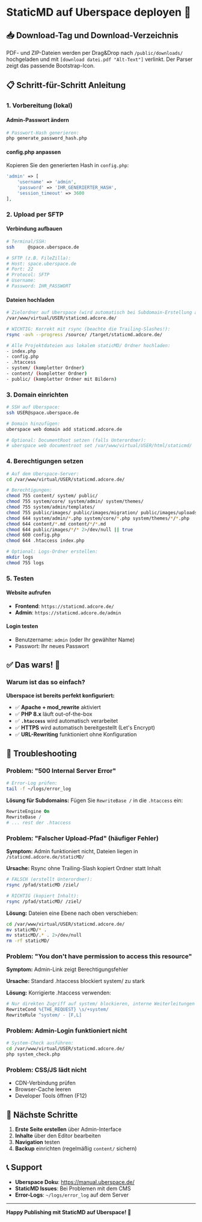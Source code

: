 # StaticMD auf Uberspace deployen 🚀
## 📥 Download-Tag und Download-Verzeichnis
PDF- und ZIP-Dateien werden per Drag&Drop nach `/public/downloads/` hochgeladen und mit `[download datei.pdf "Alt-Text"]` verlinkt. Der Parser zeigt das passende Bootstrap-Icon.

## 📋 Schritt-für-Schritt Anleitung

### 1. Vorbereitung (lokal)

#### Admin-Passwort ändern
```bash
# Passwort-Hash generieren:
php generate_password_hash.php
```

#### config.php anpassen
Kopieren Sie den generierten Hash in `config.php`:
```php
'admin' => [
    'username' => 'admin',
    'password' => 'IHR_GENERIERTER_HASH',
    'session_timeout' => 3600
],
```

### 2. Upload per SFTP

#### Verbindung aufbauen
```bash
# Terminal/SSH:
ssh     @space.uberspace.de

# SFTP (z.B. FileZilla):
# Host: space.uberspace.de
# Port: 22
# Protocol: SFTP
# Username:     
# Password: IHR_PASSWORT
```

#### Dateien hochladen
```bash
# Zielordner auf Uberspace (wird automatisch bei Subdomain-Erstellung angelegt):
/var/www/virtual/USER/staticmd.adcore.de/

# WICHTIG: Korrekt mit rsync (beachte die Trailing-Slashes!):
rsync -avh --progress /source/ /target/staticmd.adcore.de/

# Alle Projektdateien aus lokalem staticMD/ Ordner hochladen:
- index.php
- config.php 
- .htaccess
- system/ (kompletter Ordner)
- content/ (kompletter Ordner)
- public/ (kompletter Ordner mit Bildern)
```

### 3. Domain einrichten

```bash
# SSH auf Uberspace:
ssh USER@space.uberspace.de

# Domain hinzufügen:
uberspace web domain add staticmd.adcore.de

# Optional: DocumentRoot setzen (falls Unterordner):
# uberspace web documentroot set /var/www/virtual/USER/html/staticmd/
```

### 4. Berechtigungen setzen

```bash
# Auf dem Uberspace-Server:
cd /var/www/virtual/USER/staticmd.adcore.de/

# Berechtigungen:
chmod 755 content/ system/ public/
chmod 755 system/core/ system/admin/ system/themes/
chmod 755 system/admin/templates/
chmod 755 public/images/ public/images/migration/ public/images/uploads/ public/downloads/
chmod 644 system/admin/*.php system/core/*.php system/themes/*/*.php
chmod 644 content/*.md content/*/*.md
chmod 644 public/images/*/* 2>/dev/null || true
chmod 600 config.php
chmod 644 .htaccess index.php

# Optional: Logs-Ordner erstellen:
mkdir logs
chmod 755 logs
```

### 5. Testen

#### Website aufrufen
- **Frontend**: `https://staticmd.adcore.de/`
- **Admin**: `https://staticmd.adcore.de/admin`

#### Login testen
- Benutzername: `admin` (oder Ihr gewählter Name)
- Passwort: Ihr neues Passwort

## ✅ Das wars! 🎉

### Warum ist das so einfach?

**Uberspace ist bereits perfekt konfiguriert:**
- ✅ **Apache + mod_rewrite** aktiviert
- ✅ **PHP 8.x** läuft out-of-the-box  
- ✅ **`.htaccess`** wird automatisch verarbeitet
- ✅ **HTTPS** wird automatisch bereitgestellt (Let's Encrypt)
- ✅ **URL-Rewriting** funktioniert ohne Konfiguration

## 🔧 Troubleshooting

### Problem: "500 Internal Server Error"
```bash
# Error-Log prüfen:
tail -f ~/logs/error_log
```

**Lösung für Subdomains:** Fügen Sie `RewriteBase /` in die `.htaccess` ein:
```apache
RewriteEngine On
RewriteBase /
# ... rest der .htaccess
```

### Problem: "Falscher Upload-Pfad" (häufiger Fehler)
**Symptom:** Admin funktioniert nicht, Dateien liegen in `/staticmd.adcore.de/staticMD/`

**Ursache:** Rsync ohne Trailing-Slash kopiert Ordner statt Inhalt
```bash
# FALSCH (erstellt Unterordner):
rsync /pfad/staticMD /ziel/

# RICHTIG (kopiert Inhalt):
rsync /pfad/staticMD/ /ziel/
```

**Lösung:** Dateien eine Ebene nach oben verschieben:
```bash
cd /var/www/virtual/USER/staticmd.adcore.de/
mv staticMD/* .
mv staticMD/.* . 2>/dev/null
rm -rf staticMD/
```

### Problem: "You don't have permission to access this resource"
**Symptom:** Admin-Link zeigt Berechtigungsfehler

**Ursache:** Standard .htaccess blockiert system/ zu stark

**Lösung:** Korrigierte .htaccess verwenden:
```apache
# Nur direkten Zugriff auf system/ blockieren, interne Weiterleitungen erlauben
RewriteCond %{THE_REQUEST} \s/+system/
RewriteRule ^system/ - [F,L]
```

### Problem: Admin-Login funktioniert nicht  
```bash
# System-Check ausführen:
cd /var/www/virtual/USER/staticmd.adcore.de/
php system_check.php
```

### Problem: CSS/JS lädt nicht
- CDN-Verbindung prüfen
- Browser-Cache leeren
- Developer Tools öffnen (F12)

## 🎯 Nächste Schritte

1. **Erste Seite erstellen** über Admin-Interface
2. **Inhalte** über den Editor bearbeiten  
3. **Navigation** testen
4. **Backup** einrichten (regelmäßig `content/` sichern)

## 📞 Support

- **Uberspace Doku**: https://manual.uberspace.de/
- **StaticMD Issues**: Bei Problemen mit dem CMS
- **Error-Logs**: `~/logs/error_log` auf dem Server

---
**Happy Publishing mit StaticMD auf Uberspace! 🚀**